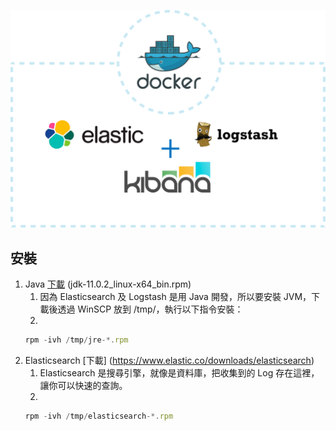 

![](https://github.com/wdwd2233/Notes/blob/master/Linux/img/ELK.png?raw=true)


## 安裝

1. Java [下載](https://www.oracle.com/technetwork/java/javase/downloads/jdk11-downloads-5066655.html) (jdk-11.0.2_linux-x64_bin.rpm)
	1. 因為 Elasticsearch 及 Logstash 是用 Java 開發，所以要安裝 JVM，下載後透過 WinSCP 放到 /tmp/，執行以下指令安裝：
	2.
	```javascript
	rpm -ivh /tmp/jre-*.rpm
	```
2. Elasticsearch [下載] (https://www.elastic.co/downloads/elasticsearch)
	1. Elasticsearch 是搜尋引擎，就像是資料庫，把收集到的 Log 存在這裡，讓你可以快速的查詢。
	2.
	```javascript
	rpm -ivh /tmp/elasticsearch-*.rpm
	```